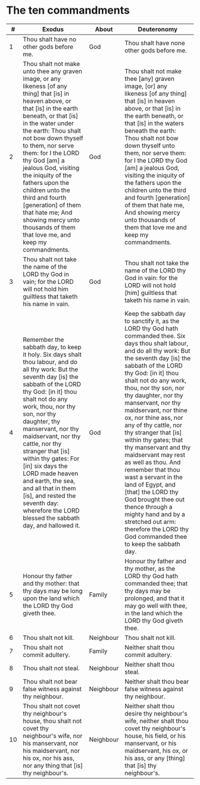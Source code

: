 # The ten commandments

|#|Exodus|About|Deuteronomy|
|-|------------|-----|---|
|1|Thou shalt have no other gods before me.|God|Thou shalt have none other gods before me.|
|2|Thou shalt not make unto thee any graven image, or any likeness [of any thing] that [is] in heaven above, or that [is] in the earth beneath, or that [is] in the water under the earth: Thou shalt not bow down thyself to them, nor serve them: for I the LORD thy God [am] a jealous God, visiting the iniquity of the fathers upon the children unto the third and fourth [generation] of them that hate me; And showing mercy unto thousands of them that love me, and keep my commandments. |God|Thou shalt not make thee [any] graven image, [or] any likeness [of any thing] that [is] in heaven above, or that [is] in the earth beneath, or that [is] in the waters beneath the earth: Thou shalt not bow down thyself unto them, nor serve them: for I the LORD thy God [am] a jealous God, visiting the iniquity of the fathers upon the children unto the third and fourth [generation] of them that hate me, And showing mercy unto thousands of them that love me and keep my commandments.|
|3|Thou shalt not take the name of the LORD thy God in vain; for the LORD will not hold him guiltless that taketh his name in vain.|God|Thou shalt not take the name of the LORD thy God in vain: for the LORD will not hold [him] guiltless that taketh his name in vain.|
|4|Remember the sabbath day, to keep it holy. Six days shalt thou labour, and do all thy work: But the seventh day [is] the sabbath of the LORD thy God: [in it] thou shalt not do any work, thou, nor thy son, nor thy daughter, thy manservant, nor thy maidservant, nor thy cattle, nor thy stranger that [is] within thy gates: For [in] six days the LORD made heaven and earth, the sea, and all that in them [is], and rested the seventh day: wherefore the LORD blessed the sabbath day, and hallowed it.|God|Keep the sabbath day to sanctify it, as the LORD thy God hath commanded thee. Six days thou shalt labour, and do all thy work: But the seventh day [is] the sabbath of the LORD thy God: [in it] thou shalt not do any work, thou, nor thy son, nor thy daughter, nor thy manservant, nor thy maidservant, nor thine ox, nor thine ass, nor any of thy cattle, nor thy stranger that [is] within thy gates; that thy manservant and thy maidservant may rest as well as thou. And remember that thou wast a servant in the land of Egypt, and [that] the LORD thy God brought thee out thence through a mighty hand and by a stretched out arm: therefore the LORD thy God commanded thee to keep the sabbath day.|
|5|Honour thy father and thy mother: that thy days may be long upon the land which the LORD thy God giveth thee.|Family|Honour thy father and thy mother, as the LORD thy God hath commanded thee; that thy days may be prolonged, and that it may go well with thee, in the land which the LORD thy God giveth thee.|
|6|Thou shalt not kill.|Neighbour|Thou shalt not kill.|
|7|Thou shalt not commit adultery.|Family|Neither shalt thou commit adultery.|
|8|Thou shalt not steal.|Neighbour|Neither shalt thou steal.|
|9|Thou shalt not bear false witness against thy neighbour.|Neighbour|Neither shalt thou bear false witness against thy neighbour. |
|10|Thou shalt not covet thy neighbour's house, thou shalt not covet thy neighbour's wife, nor his manservant, nor his maidservant, nor his ox, nor his ass, nor any thing that [is] thy neighbour's.|Neighbour|Neither shalt thou desire thy neighbour's wife, neither shalt thou covet thy neighbour's house, his field, or his manservant, or his maidservant, his ox, or his ass, or any [thing] that [is] thy neighbour's.|
